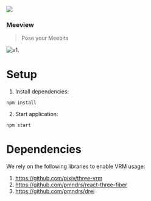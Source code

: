 ![](https://github.com/neocho/assets/blob/master/banner.png)

### Meeview
> Pose your Meebits 

![v1.](https://meeview.vercel.app/)

# Setup
1. Install dependencies: 
```
npm install 
```

2. Start application: 
```
npm start 
```

# Dependencies 
We rely on the following libraries to enable VRM usage:

1. https://github.com/pixiv/three-vrm
2. https://github.com/pmndrs/react-three-fiber
3. https://github.com/pmndrs/drei
